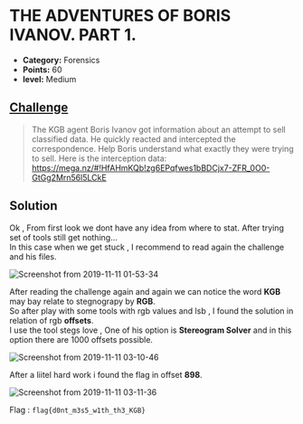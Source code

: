 

# THE ADVENTURES OF BORIS IVANOV. PART 1.

* **Category:** Forensics
* **Points:** 60
* **level:** Medium


## [Challenge](https://ctflearn.com/problems/373)

> The KGB agent Boris Ivanov got information about an attempt to sell classified data. He quickly reacted and intercepted the correspondence. Help Boris understand what exactly they were trying to sell. Here is the interception data:
>  https://mega.nz/#!HfAHmKQb!zg6EPqfwes1bBDCjx7-ZFR_0O0-GtGg2Mrn56l5LCkE

## Solution
Ok , From first look we dont have any idea from where to stat. After trying set of tools still get nothing...\
In this case when we get stuck , I recommend to read again the challenge and his files.

![Screenshot from 2019-11-11 01-53-34](https://user-images.githubusercontent.com/57364083/68551491-284abe00-0416-11ea-9f10-82057866979d.png)


After reading the challenge again and again we can notice the word **KGB** may bay relate to stegnograpy by **RGB**.\
So after play with some tools with rgb values and lsb , I found the solution in relation of rgb **offsets**.\
I use the tool stegs love , One of his option is **Stereogram Solver** and in this option there are 1000 offsets possible.

![Screenshot from 2019-11-11 03-10-46](https://user-images.githubusercontent.com/57364083/68552506-6fd64780-0420-11ea-89de-a653d952e646.png)

After a liitel hard work i found the flag in offset **898**.

![Screenshot from 2019-11-11 03-11-36](https://user-images.githubusercontent.com/57364083/68552509-76fd5580-0420-11ea-8f81-f7ea90c5db00.png)

Flag : ```flag{d0nt_m3s5_w1th_th3_KGB} ```

